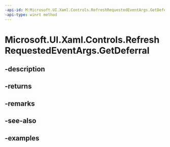 ```yaml
---
-api-id: M:Microsoft.UI.Xaml.Controls.RefreshRequestedEventArgs.GetDeferral
-api-type: winrt method
---
```


<!-- Method syntax.
public Deferral RefreshRequestedEventArgs.GetDeferral()
-->

# Microsoft.UI.Xaml.Controls.RefreshRequestedEventArgs.GetDeferral

## -description

## -returns

## -remarks

## -see-also

## -examples

